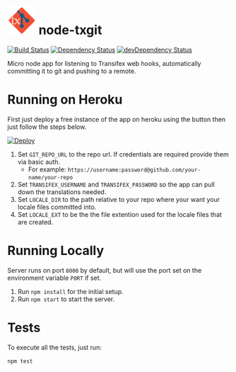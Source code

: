 ![App Logo](https://raw.githubusercontent.com/CoursePark/node-txgit/master/app/media/logo-small.png) node-txgit
=========================
[![Build Status](https://travis-ci.org/CoursePark/node-txgit.svg?branch=master)](https://travis-ci.org/CoursePark/node-txgit)
[![Dependency Status](https://david-dm.org/CoursePark/node-txgit.svg)](https://david-dm.org/CoursePark/node-txgit)
[![devDependency Status](https://david-dm.org/CoursePark/node-txgit/dev-status.svg)](https://david-dm.org/CoursePark/node-txgit#info=devDependencies)

Micro node app for listening to Transifex web hooks, automatically committing it to git and pushing to a remote.

# Running on Heroku

First just deploy a free instance of the app on heroku using the button then just follow the steps below. 

[![Deploy](https://www.herokucdn.com/deploy/button.png)](https://heroku.com/deploy)

1. Set `GIT_REPO_URL` to the repo url. If credentials are required provide them via basic auth.
	- For example: `https://username:password@github.com/your-name/your-repo`
1. Set `TRANSIFEX_USERNAME` and `TRANSIFEX_PASSWORD` so the app can pull down the translations needed.
1. Set `LOCALE_DIR` to the path relative to your repo where your want your locale files committed into.
1. Set `LOCALE_EXT` to be the the file extention used for the locale files that are created.

# Running Locally

Server runs on port `8000` by default, but will use the port set
on the environment variable `PORT` if set.

1. Run `npm install` for the initial setup.
1. Run `npm start` to start the server.

# Tests

To execute all the tests, just run:

```
npm test
